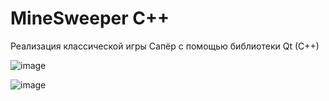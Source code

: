 # MineSweeper C++

Реализация классической игры Сапёр с помощью библиотеки Qt (C++)

![image](https://user-images.githubusercontent.com/21990466/219355620-07552e8f-3754-4742-84d6-87e709782b0d.png)

![image](https://user-images.githubusercontent.com/21990466/219355698-a28954ea-cab6-4fed-bede-8b0b62c4b610.png)

